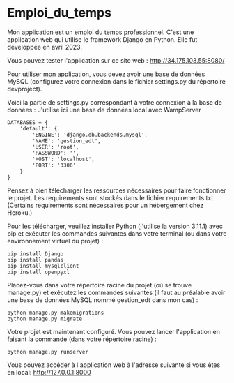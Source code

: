 # Emploi_du_temps

Mon application est un emploi du temps professionnel. C'est une application web qui utilise le framework Django en Python. Elle fut développée en avril 2023.

Vous pouvez tester l'application sur ce site web : http://34.175.103.55:8080/

Pour utiliser mon application, vous devez avoir une base de données MySQL (configurez votre connexion dans le fichier settings.py du répertoire devproject).

Voici la partie de settings.py correspondant à votre connexion à la base de données : J'utilise ici une base de données local avec WampServer
```
DATABASES = {
    'default': {
        'ENGINE': 'django.db.backends.mysql',
        'NAME': 'gestion_edt',
        'USER': 'root',
        'PASSWORD': '',
        'HOST': 'localhost',
        'PORT': '3306'
    }
}
```

Pensez à bien télécharger les ressources nécessaires pour faire fonctionner le projet. Les requirements sont stockés dans le fichier requirements.txt. (Certains requirements sont nécessaires pour un hébergement chez Heroku.)

Pour les télécharger, veuillez installer Python (j'utilise la version 3.11.1) avec pip et exécuter les commandes suivantes dans votre terminal (ou dans votre environnement virtuel du projet) :

```
pip install Django
pip install pandas
pip install mysqlclient
pip install openpyxl
```

Placez-vous dans votre répertoire racine du projet (où se trouve manage.py) et exécutez les commandes suivantes (il faut au préalable avoir une base de données MySQL nommé gestion_edt dans mon cas) :
```
python manage.py makemigrations
python manage.py migrate
```

Votre projet est maintenant configuré. Vous pouvez lancer l'application en faisant la commande (dans votre répertoire racine) :
```
python manage.py runserver
```

Vous pouvez accéder à l'application web à l'adresse suivante si vous êtes en local: http://127.0.0.1:8000
